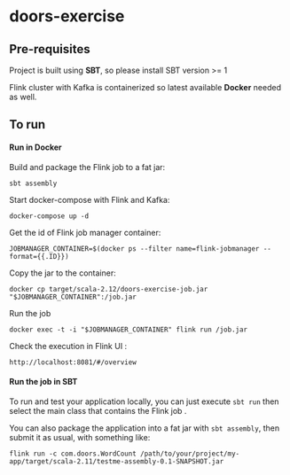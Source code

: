 # doors-exercise

## Pre-requisites
Project is built using **SBT**, so please install SBT version >= 1 

Flink cluster with Kafka is containerized so latest available **Docker** needed as well.
 
## To run

#### Run in Docker

Build and package the Flink job to a fat jar:

`sbt assembly`

Start docker-compose with Flink and Kafka:

`docker-compose up -d`

Get the id of Flink job manager container:

`JOBMANAGER_CONTAINER=$(docker ps --filter name=flink-jobmanager --format={{.ID}})`


Copy the jar to the container:

`docker cp target/scala-2.12/doors-exercise-job.jar "$JOBMANAGER_CONTAINER":/job.jar`


Run the job 

`docker exec -t -i "$JOBMANAGER_CONTAINER" flink run /job.jar`

Check the execution in Flink UI : 

`http://localhost:8081/#/overview`


#### Run the job in SBT

To run and test your application locally, you can just execute `sbt run` then select the main class that contains the Flink job . 

You can also package the application into a fat jar with `sbt assembly`, then submit it as usual, with something like: 

```
flink run -c com.doors.WordCount /path/to/your/project/my-app/target/scala-2.11/testme-assembly-0.1-SNAPSHOT.jar
```